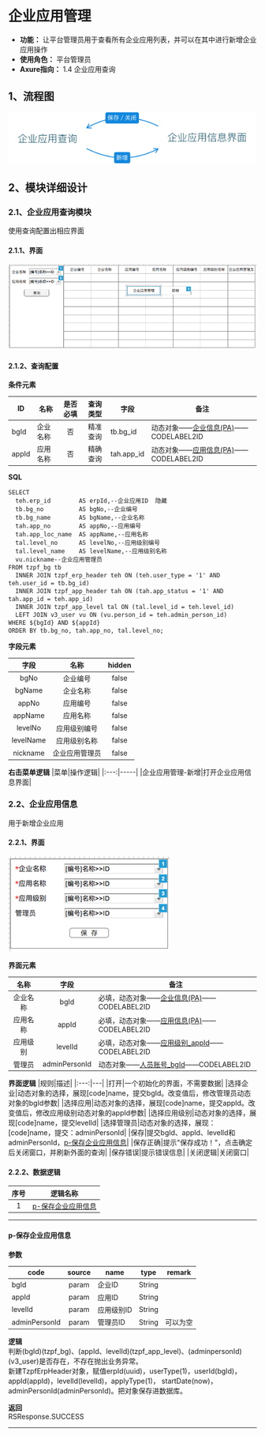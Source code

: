 # 企业应用管理
- **功能：** 让平台管理员用于查看所有企业应用列表，并可以在其中进行新增企业应用操作
- **使用角色：** 平台管理员
- **Axure指向：** 1.4 企业应用查询

## 1、流程图
![](./img/1/4/企业应用管理流程图.png)

## 2、模块详细设计

### 2.1、企业应用查询模块
使用查询配置出相应界面

#### 2.1.1、界面
![](./img/1/4/企业应用查询界面.png)

#### 2.1.2、查询配置
**条件元素**

|ID|名称|是否必填|查询类型|字段|备注|
|---|---|:-----:|:-----:|---|---|
|bgId|企业名称|否|精准查询|tb.bg_id|动态对象——[企业信息(PA)](dynobj/企业信息(PA).md)——CODELABEL2ID|
|appId|应用名称|否|精确查询|tah.app_id|动态对象——[应用信息(PA)](dynobj/应用信息(PA).md)——CODELABEL2ID|

**SQL**

```
SELECT
  teh.erp_id        AS erpId,--企业应用ID  隐藏
  tb.bg_no          AS bgNo,--企业编号
  tb.bg_name        AS bgName,--企业名称
  tah.app_no        AS appNo,--应用编号
  tah.app_loc_name  AS appName,--应用名称
  tal.level_no      AS levelNo,--应用级别编号
  tal.level_name    AS levelName,--应用级别名称
  vu.nickname--企业应用管理员
FROM tzpf_bg tb
  INNER JOIN tzpf_erp_header teh ON (teh.user_type = '1' AND teh.user_id = tb.bg_id)
  INNER JOIN tzpf_app_header tah ON (tah.app_status = '1' AND tah.app_id = teh.app_id)
  INNER JOIN tzpf_app_level tal ON (tal.level_id = teh.level_id)
  LEFT JOIN v3_user vu ON (vu.person_id = teh.admin_person_id)
WHERE ${bgId} AND ${appId}
ORDER BY tb.bg_no, tah.app_no, tal.level_no;
```

**字段元素**

|字段|名称|hidden|
|:---:|:---:|:---:|
|bgNo|企业编号|false|
|bgName|企业名称|false|
|appNo|应用编号|false|
|appName|应用名称|false|
|levelNo|应用级别编号|false|
|levelName|应用级别名称|false|
|nickname|企业应用管理员|false|

**右击菜单逻辑**
|菜单|操作逻辑|
|:---:|-----|
|企业应用管理-新增|打开企业应用信息界面|

### 2.2、企业应用信息
用于新增企业应用

#### 2.2.1、界面
![](./img/1/4/企业应用信息界面.png)

**界面元素**

|名称|字段|备注|
|:---:|:---:|---|
|企业名称|bgId|必填，动态对象——[企业信息(PA)](dynobj/企业信息(PA).md)——CODELABEL2ID|
|应用名称|appId|必填，动态对象——[应用信息(PA)](dynobj/应用信息(PA).md)——CODELABEL2ID|
|应用级别|levelId|必填，动态对象——[应用级别_appId](dynobj/应用级别_appId.md)——CODELABEL2ID|
|管理员|adminPersonId|动态对象——[人员账号_bgId](dynobj/人员账号_bgId.md)——CODELABEL2ID|

**界面逻辑**
|规则|描述|
|:---:|---|
|打开|一个初始化的界面，不需要数据|
|选择企业|动态对象的选择，展现[code]name，提交bgId。改变值后，修改管理员动态对象的bgId参数|
|选择应用|动态对象的选择，展现[code]name，提交appId。改变值后，修改应用级别动态对象的appId参数|
|选择应用级别|动态对象的选择，展现[code]name，提交levelId|
|选择管理员|动态对象的选择，展现：[code]name，提交：adminPersonId|
|保存|提交bgId、appId、levelId和adminPersonId，[p-保存企业应用信息](#p-保存企业应用信息)|
|保存正确|提示"保存成功！"，点击确定后关闭窗口，并刷新外面的查询|
|保存错误|提示错误信息|
|关闭逻辑|关闭窗口|

#### 2.2.2、数据逻辑
|序号|逻辑名称|
|:---:|---|
|1|[p-保存企业应用信息](#p-保存企业应用信息)|

* * * * * * * * * *

#### p-保存企业应用信息
**参数**

|code|source|name|type|remark|
|---|:---:|---|:---:|---|
|bgId|param|企业ID|String| |
|appId|param|应用ID|String| |
|levelId|param|应用级别ID|String| |
|adminPersonId|param|管理员ID|String|可以为空|

**逻辑**  
判断(bgId)(tzpf_bg)、(appId、levelId)(tzpf_app_level)、(adminpersonId)(v3_user)是否存在，不存在抛出业务异常。  
新建TzpfErpHeader对象，赋值erpId(uuid)，userType(1)，userId(bgId)，appId(appId)，levelId(levelId)，applyType(1)，
startDate(now)，adminPersonId(adminPersonId)。把对象保存进数据库。

**返回**  
RSResponse.SUCCESS

* * * * * * * * * *
